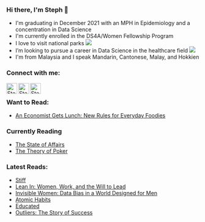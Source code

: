 ### Hi there, I'm Steph  👋  

- I'm graduating in December 2021 with an MPH in Epidemiology and a concentration in Data Science
- I'm currently enrolled in the DS4A/Women Fellowship Program 
- I love to visit national parks <img src="https://img.icons8.com/doodle/28/000000/national-park.png"/> 
- I’m looking to pursue a career in Data Science in the healthcare field <img src="https://img.icons8.com/doodle/28/000000/apple-health.png"/>
- I'm from Malaysia and I speak Mandarin, Cantonese, Malay, and Hokkien


### Connect with me:

[<img align="left" alt="Steph Yap's Twitter | Twitter" width="28px" src="https://img.icons8.com/doodle/48/000000/twitter--v1.png" />][twitter]
[<img align="left" alt="Steph Yap's linkedin | LinkedIn" width="28px" src="https://img.icons8.com/doodle/48/000000/linkedin--v2.png" />][linkedin]
[<img align="left" alt="Steph Yap's instagram | Instagram" width="28px" src="https://img.icons8.com/doodle/22/000000/instagram-new.png" />][instagram]


<br />


### Want to Read:
- [An Economist Gets Lunch: New Rules for Everyday Foodies](https://www.amazon.com/Economist-Gets-Lunch-Everyday-Foodies/dp/B00B1KZ8JG)

### Currently Reading

- [The State of Affairs](https://www.amazon.com/State-Affairs-Rethinking-Infidelity/dp/0062322583)
- [The Theory of Poker](https://www.amazon.com/Theory-Poker-Professional-Player-Teaches/dp/1880685000)

### Latest Reads:
- [Stiff](https://www.goodreads.com/book/show/32145.Stiff)
- [Lean In: Women, Work, and the Will to Lead](https://www.goodreads.com/book/show/16071764-lean-in)
- [Invisible Women: Data Bias in a World Designed for Men](https://www.goodreads.com/book/show/50159884-invisible-women)
- [Atomic Habits](https://www.goodreads.com/book/show/40121378-atomic-habits)
- [Educated](https://www.goodreads.com/book/show/35133922-educated)
- [Outliers: The Story of Success](https://www.goodreads.com/book/show/3228917-outliers)


[twitter]: https://twitter.com/ChiufengYap
[instagram]: https://www.instagram.com/chiufeng/
[linkedin]: https://www.linkedin.com/in/chiufengyap/
